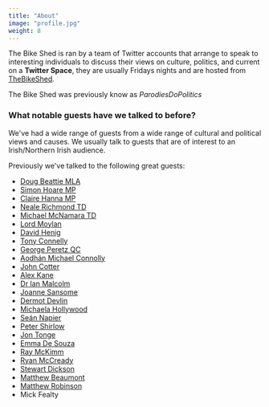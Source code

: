 ```yaml
---
title: "About"
image: "profile.jpg"
weight: 8
---
```


The Bike Shed is ran by a team of Twitter accounts that arrange to speak to interesting individuals to discuss their views on culture, politics, and current on a **Twitter Space**, they are usually Fridays nights and are hosted from [TheBikeShed](https://twitter.com/TheBikeShed).

The Bike Shed was previously know as *ParodiesDoPolitics*

### What notable guests have we talked to before?

We've had a wide range of guests from a wide range of cultural and political views and causes. We usually talk to guests that are of interest to an Irish/Northern Irish audience.

Previously we've talked to the following great guests:

* [Doug Beattie MLA](https://twitter.com/BeattieDoug)
* [Simon Hoare MP](https://twitter.com/Simon4NDorset)
* [Claire Hanna MP](https://twitter.com/ClaireHanna)
* [Neale Richmond TD](https://twitter.com/nealerichmond)
* [Michael McNamara TD](https://twitter.com/MlMcNamaraTD)
* [Lord Moylan](https://twitter.com/danielmgmoylan)
* [David Henig](https://twitter.com/DavidHenigUK)
* [Tony Connelly](https://twitter.com/tconnellyRTE)
* [George Peretz QC](https://twitter.com/GeorgePeretzQC)
* [Aodhán Michael Connolly](https://twitter.com/MichaelAodhan)
* [John Cotter](https://twitter.com/John_Cotter)
* [Alex Kane](https://twitter.com/AlexKane221b)
* [Dr Ian Malcolm](https://twitter.com/Dr_Eoin_Malcolm)
* [Joanne Sansome](https://twitter.com/joanne_sansome)
* [Dermot Devlin](https://twitter.com/castleDD)
* [Michaela Hollywood](https://twitter.com/KylaHollywood)
* [Seán Napier](https://twitter.com/Seanofthesouth)
* [Peter Shirlow](https://twitter.com/PeterShirlow)
* [Jon Tonge](https://twitter.com/JonTonge)
* [Emma De Souza](https://twitter.com/EmmandJDeSouza)
* [Ray McKimm](https://twitter.com/raymckimm)
* [Ryan McCready](https://twitter.com/Ryan_McCready)
* [Stewart Dickson](https://twitter.com/stewartcdickson)
* [Matthew Beaumont](https://twitter.com/themrmatthew)
* [Matthew Robinson](https://twitter.com/matrobinson)
* Mick Fealty


